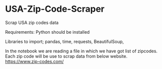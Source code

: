 # USA-Zip-Code-Scraper
Scrap USA zip codes data

Requirements:
Python should be installed

Libraries to import;
pandas, time, requests, BeautifulSoup,

In the notebook we are reading a file in which we have got list of zipcodes. Each zip code will be use to scrap data from below website.
https://www.zip-codes.com/
